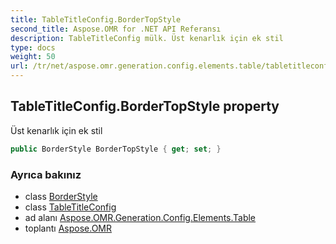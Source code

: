 ```yaml
---
title: TableTitleConfig.BorderTopStyle
second_title: Aspose.OMR for .NET API Referansı
description: TableTitleConfig mülk. Üst kenarlık için ek stil
type: docs
weight: 50
url: /tr/net/aspose.omr.generation.config.elements.table/tabletitleconfig/bordertopstyle/
---
```

## TableTitleConfig.BorderTopStyle property

Üst kenarlık için ek stil

```csharp
public BorderStyle BorderTopStyle { get; set; }
```

### Ayrıca bakınız

* class [BorderStyle](../../../aspose.omr.generation.config/borderstyle/)
* class [TableTitleConfig](../)
* ad alanı [Aspose.OMR.Generation.Config.Elements.Table](../../tabletitleconfig/)
* toplantı [Aspose.OMR](../../../)


